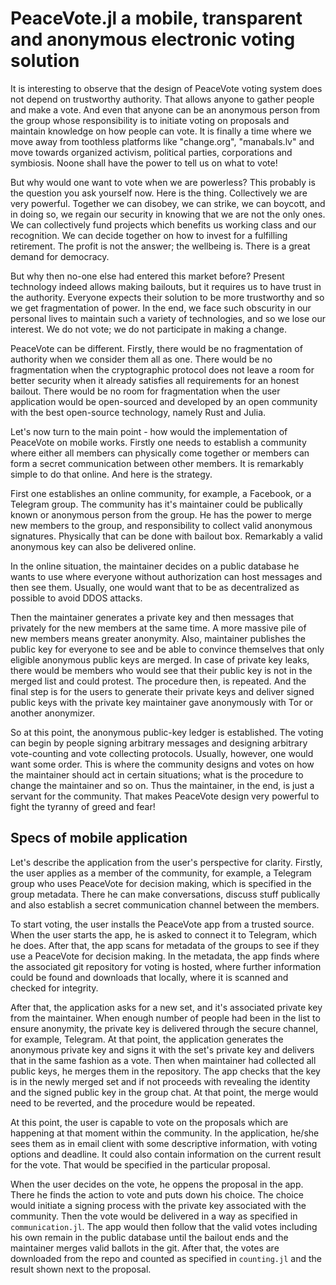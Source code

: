 # PeaceVote.jl a mobile, transparent and anonymous electronic voting solution

It is interesting to observe that the design of PeaceVote voting system does not depend on trustworthy authority. That allows anyone to gather people and make a vote. And even that anyone can be an anonymous person from the group whose responsibility is to initiate voting on proposals and maintain knowledge on how people can vote. It is finally a time where we move away from toothless platforms like "change.org", "manabals.lv" and move towards organized activism, political parties, corporations and symbiosis. Noone shall have the power to tell us on what to vote!

But why would one want to vote when we are powerless? This probably is the question you ask yourself now. Here is the thing. Collectively we are very powerful. Together we can disobey, we can strike, we can boycott, and in doing so, we regain our security in knowing that we are not the only ones. We can collectively fund projects which benefits us working class and our recognition. We can decide together on how to invest for a fulfilling retirement. The profit is not the answer; the wellbeing is. There is a great demand for democracy.

But why then no-one else had entered this market before? Present technology indeed allows making bailouts, but it requires us to have trust in the authority. Everyone expects their solution to be more trustworthy and so we get fragmentation of power. In the end, we face such obscurity in our personal lives to maintain such a variety of technologies, and so we lose our interest. We do not vote; we do not participate in making a change. 

PeaceVote can be different. Firstly, there would be no fragmentation of authority when we consider them all as one. There would be no fragmentation when the cryptographic protocol does not leave a room for better security when it already satisfies all requirements for an honest bailout. There would be no room for fragmentation when the user application would be open-sourced and developed by an open community with the best open-source technology, namely Rust and Julia.

Let's now turn to the main point - how would the implementation of PeaceVote on mobile works. Firstly one needs to establish a community where either all members can physically come together or members can form a secret communication between other members. It is remarkably simple to do that online. And here is the strategy.

First one establishes an online community, for example, a Facebook,  or a Telegram group. The community has it's maintainer could be publically known or anonymous person from the group. He has the power to merge new members to the group, and responsibility to collect valid anonymous signatures. Physically that can be done with bailout box. Remarkably a valid anonymous key can also be delivered online.

In the online situation, the maintainer decides on a public database he wants to use where everyone without authorization can host messages and then see them. Usually, one would want that to be as decentralized as possible to avoid DDOS attacks. 

Then the maintainer generates a private key and then messages that privately for the new members at the same time. A more massive pile of new members means greater anonymity. Also, maintainer publishes the public key for everyone to see and be able to convince themselves that only eligible anonymous public keys are merged. In case of private key leaks, there would be members who would see that their public key is not in the merged list and could protest. The procedure then, is repeated. And the final step is for the users to generate their private keys and deliver signed public keys with the private key maintainer gave anonymously with Tor or another anonymizer. 

So at this point, the anonymous public-key ledger is established. The voting can begin by people signing arbitrary messages and designing arbitrary vote-counting and vote collecting protocols. Usually, however, one would want some order. This is where the community designs and votes on how the maintainer should act in certain situations; what is the procedure to change the maintainer and so on. Thus the maintainer, in the end, is just a servant for the community. That makes PeaceVote design very powerful to fight the tyranny of greed and fear!

## Specs of mobile application

Let's describe the application from the user's perspective for clarity. Firstly, the user applies as a member of the community, for example, a Telegram group who uses PeaceVote for decision making, which is specified in the group metadata. There he can make conversations, discuss stuff publically and also establish a secret communication channel between the members. 

To start voting, the user installs the PeaceVote app from a trusted source. When the user starts the app, he is asked to connect it to Telegram, which he does. After that, the app scans for metadata of the groups to see if they use a PeaceVote for decision making. In the metadata, the app finds where the associated git repository for voting is hosted, where further information could be found and downloads that locally, where it is scanned and checked for integrity.

After that, the application asks for a new set, and it's associated private key from the maintainer. When enough number of people had been in the list to ensure anonymity, the private key is delivered through the secure channel, for example, Telegram. At that point, the application generates the anonymous private key and signs it with the set's private key and delivers that in the same fashion as a vote. Then when maintainer had collected all public keys, he merges them in the repository. The app checks that the key is in the newly merged set and if not proceeds with revealing the identity and the signed public key in the group chat. At that point, the merge would need to be reverted, and the procedure would be repeated.

At this point, the user is capable to vote on the proposals which are happening at that moment within the community. In the application, he/she sees them as in email client with some descriptive information, with voting options and deadline. It could also contain information on the current result for the vote. That would be specified in the particular proposal.

When the user decides on the vote, he oppens the proposal in the app. There he finds the action to vote and puts down his choice. The choice would initiate a signing process with the private key associated with the community. Then the vote would be delivered in a way as specified in `communication.jl`. The app would then follow that the valid votes including his own remain in the public database until the bailout ends and the maintainer merges valid ballots in the git. After that, the votes are downloaded from the repo and counted as specified in `counting.jl` and the result shown next to the proposal.